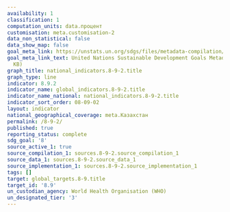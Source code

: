 ```yaml
---
availability: 1
classification: 1
computation_units: data.процент
customisation: meta.customisation-2
data_non_statistical: false
data_show_map: false
goal_meta_link: https://unstats.un.org/sdgs/files/metadata-compilation/Metadata-Goal-8.pdf
goal_meta_link_text: United Nations Sustainable Development Goals Metadata (PDF 526
  KB)
graph_title: national_indicators.8-9-2.title
graph_type: line
indicator: 8.9.2
indicator_name: global_indicators.8-9-2.title
indicator_name_national: national_indicators.8-9-2.title
indicator_sort_order: 08-09-02
layout: indicator
national_geographical_coverage: meta.Казахстан
permalink: /8-9-2/
published: true
reporting_status: complete
sdg_goal: '8'
source_active_1: true
source_compilation_1: sources.8-9-2.source_compilation_1
source_data_1: sources.8-9-2.source_data_1
source_implementation_1: sources.8-9-2.source_implementation_1
tags: []
target: global_targets.8-9.title
target_id: '8.9'
un_custodian_agency: World Health Organisation (WHO)
un_designated_tier: '3'
---
```

